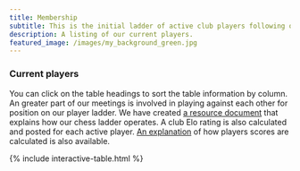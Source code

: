 ```yaml
---
title: Membership
subtitle: This is the initial ladder of active club players following our first meeting at the library on October 24, 2019. We will keep track of the games played during club meetings here and update the scores on a weekly basis. We will not meet for a couple of weeks, though, due to scheduling conflicts at the library. See you at the next session.
description: A listing of our current players.
featured_image: /images/my_background_green.jpg
---
```


### Current players
You can click on the table headings to sort the table information by column. An greater part of our meetings is involved in playing against each other for position on our player ladder.  We have created [a resource document](ladder.html) that explains how our chess ladder operates. A club Elo rating is also calculated and posted for each active player. [An explanation](rating.html) of how players scores are calculated is also available.   

{% include interactive-table.html %}
